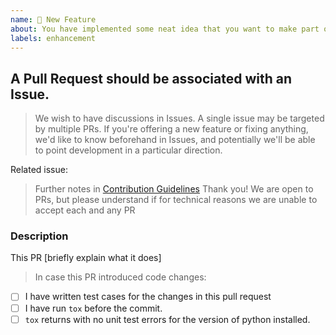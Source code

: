 ```yaml
---
name: 🎉 New Feature
about: You have implemented some neat idea that you want to make part of IPpy?
labels: enhancement
---
```


## A Pull Request should be associated with an Issue.

> We wish to have discussions in Issues. A single issue may be targeted by multiple PRs.
> If you're offering a new feature or fixing anything, we'd like to know beforehand in Issues,
> and potentially we'll be able to point development in a particular direction.

Related issue: 

> Further notes in [Contribution Guidelines](.github/CONTRIBUTING.md)
> Thank you! We are open to PRs, but please understand if for technical reasons we are unable to accept each and any PR

### Description

This PR [briefly explain what it does]

> In case this PR introduced code changes:

- [ ] I have written test cases for the changes in this pull request
- [ ] I have run `tox` before the commit.
- [ ] `tox` returns with no unit test errors for the version of python installed.

<!--
- Please target the develop branch when submitting the pull request.
-->
